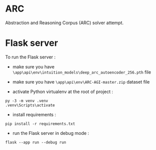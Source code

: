 # ARC

Abstraction and Reasoning Corpus (ARC) solver attempt.

# Flask server

To run the Flask server :

- make sure you have `\app\api\env\intuition_models\deep_arc_autoencoder_256.pth` file
- make sure you have `\app\api\env\ARC-AGI-master.zip` dataset file

- activate Python virtualenv at the root of project :

```
py -3 -m venv .venv
.venv\Scripts\activate
```

- install requirements :

```
pip install -r requirements.txt
```

- run the Flask server in debug mode :

```
flask --app run --debug run
```
